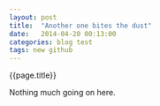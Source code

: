 ```yaml
---
layout: post
title:  "Another one bites the dust"
date:   2014-04-20 00:13:00
categories: blog test
tags: new github
---
```


{{page.title}}

Nothing much going on here.
